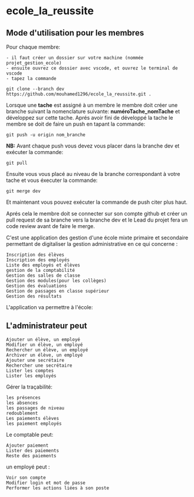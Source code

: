 # ecole_la_reussite

## Mode d'utilisation pour les membres

Pour chaque membre:

    - il faut créer un dossier sur votre machine (nommée projet_gestion_ecole) 
    - ensuite ouvrez ce dossier avec vscode, et ouvrez le terminal de vscode
    - tapez la commande

 ```
git clone --branch dev https://github.com/mouhamed1296/ecole_la_reussite.git .
```

Lorsque une **tache** est assigné à un membre le membre doit créer une branche suivant la nomenclature suivante: **numéroTache_nomTache** et développez sur cette tache.
Aprés avoir fini de développé la tache le membre se doit de faire un push en tapant la commande:

```
git push -u origin nom_branche
```

**NB:** Avant chaque push vous devez vous placer dans la branche dev et exécuter la commande:

```
git pull
```
Ensuite vous vous placé au niveau de la branche correspondant à votre tache et vous éxecuter la commande:

```
git merge dev
```

Et maintenant vous pouvez exécuter la commande de push citer plus haut.

Aprés cela le membre doit se connecter sur son compte github et créer un pull request de sa branche vers la branche dev et le Lead du projet fera un code review avant de faire le merge.

C'est une application des gestion d'une école mixte primaire et secondaire permettant de digitaliser la gestion administrative en ce qui concerne :

    Inscription des élèves
    Inscription des employés
    Liste des employés et élèves
    gestion de la comptabilité
    Gestion des salles de classe
    Gestion des modules(pour les collèges)
    Gestion des évaluations
    Gestion de passages en classe supérieur
    Gestion des résultats

L'application va permettre à l'école:

## L'administrateur peut

    Ajouter un élève, un employé
    Modifier un élève, un employé
    Rechercher un élève, un employé
    Archiver un élève, un employé
    Ajouter une secrétaire
    Rechercher une secrétaire
    Lister les comptes
    Lister les employés

Gérer la traçabilité:

    les présences
    les absences
    les passages de niveau
    redoublement
    Les paiements élèves
    les paiement employés

Le comptable peut:

    Ajouter paiement
    Lister des paiements
    Reste des paiements

un employé peut :

    Voir son compte
    Modifier login et mot de passe
    Performer les actions liées à son poste
